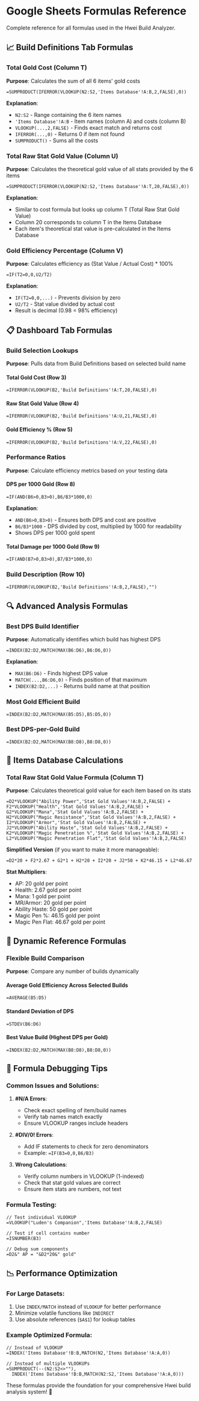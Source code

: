 # Google Sheets Formulas Reference

Complete reference for all formulas used in the Hwei Build Analyzer.

## 📈 Build Definitions Tab Formulas

### Total Gold Cost (Column T)
**Purpose**: Calculates the sum of all 6 items' gold costs

```excel
=SUMPRODUCT(IFERROR(VLOOKUP(N2:S2,'Items Database'!A:B,2,FALSE),0))
```

**Explanation**:
- `N2:S2` - Range containing the 6 item names
- `'Items Database'!A:B` - Item names (column A) and costs (column B)
- `VLOOKUP(...,2,FALSE)` - Finds exact match and returns cost
- `IFERROR(...,0)` - Returns 0 if item not found
- `SUMPRODUCT()` - Sums all the costs

### Total Raw Stat Gold Value (Column U)
**Purpose**: Calculates the theoretical gold value of all stats provided by the 6 items

```excel
=SUMPRODUCT(IFERROR(VLOOKUP(N2:S2,'Items Database'!A:T,20,FALSE),0))
```

**Explanation**:
- Similar to cost formula but looks up column T (Total Raw Stat Gold Value)
- Column 20 corresponds to column T in the Items Database
- Each item's theoretical stat value is pre-calculated in the Items Database

### Gold Efficiency Percentage (Column V)
**Purpose**: Calculates efficiency as (Stat Value / Actual Cost) * 100%

```excel
=IF(T2=0,0,U2/T2)
```

**Explanation**:
- `IF(T2=0,0,...)` - Prevents division by zero
- `U2/T2` - Stat value divided by actual cost
- Result is decimal (0.98 = 98% efficiency)

## 📋 Dashboard Tab Formulas

### Build Selection Lookups
**Purpose**: Pulls data from Build Definitions based on selected build name

#### Total Gold Cost (Row 3)
```excel
=IFERROR(VLOOKUP(B2,'Build Definitions'!A:T,20,FALSE),0)
```

#### Raw Stat Gold Value (Row 4)
```excel
=IFERROR(VLOOKUP(B2,'Build Definitions'!A:U,21,FALSE),0)
```

#### Gold Efficiency % (Row 5)
```excel
=IFERROR(VLOOKUP(B2,'Build Definitions'!A:V,22,FALSE),0)
```

### Performance Ratios
**Purpose**: Calculate efficiency metrics based on your testing data

#### DPS per 1000 Gold (Row 8)
```excel
=IF(AND(B6>0,B3>0),B6/B3*1000,0)
```

**Explanation**:
- `AND(B6>0,B3>0)` - Ensures both DPS and cost are positive
- `B6/B3*1000` - DPS divided by cost, multiplied by 1000 for readability
- Shows DPS per 1000 gold spent

#### Total Damage per 1000 Gold (Row 9)
```excel
=IF(AND(B7>0,B3>0),B7/B3*1000,0)
```

### Build Description (Row 10)
```excel
=IFERROR(VLOOKUP(B2,'Build Definitions'!A:B,2,FALSE),"")
```

## 🔍 Advanced Analysis Formulas

### Best DPS Build Identifier
**Purpose**: Automatically identifies which build has highest DPS

```excel
=INDEX(B2:D2,MATCH(MAX(B6:D6),B6:D6,0))
```

**Explanation**:
- `MAX(B6:D6)` - Finds highest DPS value
- `MATCH(...,B6:D6,0)` - Finds position of that maximum
- `INDEX(B2:D2,...)` - Returns build name at that position

### Most Gold Efficient Build
```excel
=INDEX(B2:D2,MATCH(MAX(B5:D5),B5:D5,0))
```

### Best DPS-per-Gold Build
```excel
=INDEX(B2:D2,MATCH(MAX(B8:D8),B8:D8,0))
```

## 🎨 Items Database Calculations

### Total Raw Stat Gold Value Formula (Column T)
**Purpose**: Calculates theoretical gold value for each item based on its stats

```excel
=D2*VLOOKUP("Ability Power",'Stat Gold Values'!A:B,2,FALSE) + 
F2*VLOOKUP("Health",'Stat Gold Values'!A:B,2,FALSE) + 
G2*VLOOKUP("Mana",'Stat Gold Values'!A:B,2,FALSE) + 
H2*VLOOKUP("Magic Resistance",'Stat Gold Values'!A:B,2,FALSE) + 
I2*VLOOKUP("Armor",'Stat Gold Values'!A:B,2,FALSE) + 
J2*VLOOKUP("Ability Haste",'Stat Gold Values'!A:B,2,FALSE) + 
K2*VLOOKUP("Magic Penetration %",'Stat Gold Values'!A:B,2,FALSE) + 
L2*VLOOKUP("Magic Penetration Flat",'Stat Gold Values'!A:B,2,FALSE)
```

**Simplified Version** (if you want to make it more manageable):
```excel
=D2*20 + F2*2.67 + G2*1 + H2*20 + I2*20 + J2*50 + K2*46.15 + L2*46.67
```

**Stat Multipliers**:
- AP: 20 gold per point
- Health: 2.67 gold per point
- Mana: 1 gold per point
- MR/Armor: 20 gold per point
- Ability Haste: 50 gold per point
- Magic Pen %: 46.15 gold per point
- Magic Pen Flat: 46.67 gold per point

## 🔄 Dynamic Reference Formulas

### Flexible Build Comparison
**Purpose**: Compare any number of builds dynamically

#### Average Gold Efficiency Across Selected Builds
```excel
=AVERAGE(B5:D5)
```

#### Standard Deviation of DPS
```excel
=STDEV(B6:D6)
```

#### Best Value Build (Highest DPS per Gold)
```excel
=INDEX(B2:D2,MATCH(MAX(B8:D8),B8:D8,0))
```

## 🛟 Formula Debugging Tips

### Common Issues and Solutions:

1. **#N/A Errors**:
   - Check exact spelling of item/build names
   - Verify tab names match exactly
   - Ensure VLOOKUP ranges include headers

2. **#DIV/0! Errors**:
   - Add IF statements to check for zero denominators
   - Example: `=IF(B3=0,0,B6/B3)`

3. **Wrong Calculations**:
   - Verify column numbers in VLOOKUP (1-indexed)
   - Check that stat gold values are correct
   - Ensure item stats are numbers, not text

### Formula Testing:
```excel
// Test individual VLOOKUP
=VLOOKUP("Luden's Companion",'Items Database'!A:B,2,FALSE)

// Test if cell contains number
=ISNUMBER(B3)

// Debug sum components
=D2&" AP = "&D2*20&" gold"
```

## 📉 Performance Optimization

### For Large Datasets:
1. Use `INDEX/MATCH` instead of `VLOOKUP` for better performance
2. Minimize volatile functions like `INDIRECT`
3. Use absolute references (`$A$1`) for lookup tables

### Example Optimized Formula:
```excel
// Instead of VLOOKUP
=INDEX('Items Database'!B:B,MATCH(N2,'Items Database'!A:A,0))

// Instead of multiple VLOOKUPs
=SUMPRODUCT(--(N2:S2<>""), 
  INDEX('Items Database'!B:B,MATCH(N2:S2,'Items Database'!A:A,0)))
```

These formulas provide the foundation for your comprehensive Hwei build analysis system! 🎯